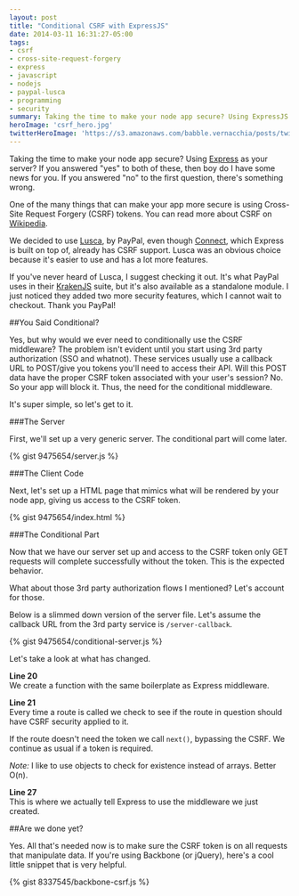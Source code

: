 ```yaml
---
layout: post
title: "Conditional CSRF with ExpressJS"
date: 2014-03-11 16:31:27-05:00
tags:
- csrf
- cross-site-request-forgery
- express
- javascript
- nodejs
- paypal-lusca
- programming
- security
summary: Taking the time to make your node app secure? Using ExpressJS as your server? If you answered "yes" to both of these, then boy do I have some news for you. If you answered "no" to the first question, there's something wrong
heroImage: 'csrf_hero.jpg'
twitterHeroImage: 'https://s3.amazonaws.com/babble.vernacchia/posts/twitterImg/csrf_hero.jpg'
---
```


Taking the time to make your node app secure? Using [Express][1] as your server? If you answered "yes" to both of these, then boy do I have some news for you. If you answered "no" to the first question, there's something wrong.

One of the many things that can make your app more secure is using Cross-Site Request Forgery (CSRF) tokens. You can read more about CSRF on [Wikipedia][2].

We decided to use [Lusca][4], by PayPal, even though [Connect][3], which Express is built on top of, already has CSRF support. Lusca was an obvious choice because it's easier to use and has a lot more features.

If you've never heard of Lusca, I suggest checking it out. It's what PayPal uses in their [KrakenJS][5] suite, but it's also available as a standalone module. I just noticed they added two more security features, which I cannot wait to checkout. Thank you PayPal!

##You Said Conditional?

Yes, but why would we ever need to conditionally use the CSRF middleware? The problem isn't evident until you start using 3rd party authorization (SSO and whatnot). These services usually use a callback URL to POST/give you tokens you'll need to access their API. Will this POST data have the proper CSRF token associated with your user's session? No. So your app will block it. Thus, the need for the conditional middleware.

It's super simple, so let's get to it.

###The Server

First, we'll set up a very generic server. The conditional part will come later.

{% gist 9475654/server.js %}

###The Client Code

Next, let's set up a HTML page that mimics what will be rendered by your node app, giving us access to the CSRF token.

{% gist 9475654/index.html %}

###The Conditional Part

Now that we have our server set up and access to the CSRF token only GET requests will complete successfully without the token. This is the expected behavior.

What about those 3rd party authorization flows I mentioned? Let's account for those.

Below is a slimmed down version of the server file. Let's assume the callback URL from the 3rd party service is `/server-callback`.

{% gist 9475654/conditional-server.js %}

Let's take a look at what has changed.

**Line 20**<br />
We create a function with the same boilerplate as Express middleware.

**Line 21**<br />
Every time a route is called we check to see if the route in question should have CSRF security applied to it.

If the route doesn't need the token we call `next()`, bypassing the CSRF. We continue as usual if a token is required.

*Note:* I like to use objects to check for existence instead of arrays. Better O(n).

**Line 27**<br />
This is where we actually tell Express to use the middleware we just created.

##Are we done yet?

Yes. All that's needed now is to make sure the CSRF token is on all requests that manipulate data. If you're using Backbone (or jQuery), here's a cool little snippet that is very helpful.

{% gist 8337545/backbone-csrf.js %}


[1]: http://expressjs.com/
[2]: http://en.wikipedia.org/wiki/Cross-site_request_forgery
[3]: http://www.senchalabs.org/connect
[4]: https://github.com/paypal/lusca
[5]: http://krakenjs.com/
